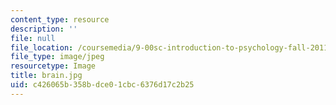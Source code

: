 ```yaml
---
content_type: resource
description: ''
file: null
file_location: /coursemedia/9-00sc-introduction-to-psychology-fall-2011/c426065b358bdce01cbc6376d17c2b25_brain.jpg
file_type: image/jpeg
resourcetype: Image
title: brain.jpg
uid: c426065b-358b-dce0-1cbc-6376d17c2b25
---
```

